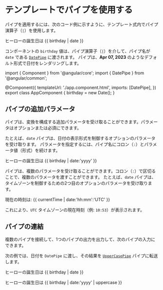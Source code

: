 # テンプレートでパイプを使用する

パイプを適用するには、次のコード例に示すように、テンプレート式内でパイプ演算子（`|`）を使用します。

<docs-code language="angular-html" header="app.component.html">
<p>ヒーローの誕生日は {{ birthday | date }}</p>
</docs-code>

コンポーネントの `birthday` 値は、パイプ演算子（`|`）を介して、パイプ名が `date` である [`DatePipe`](api/common/DatePipe) に渡されます。
パイプは、**Apr 07, 2023** のようなデフォルト形式で日付をレンダリングします。

<docs-code header="app.component.ts" preview>
import { Component } from '@angular/core';
import { DatePipe } from '@angular/common';

@Component({
  templateUrl: './app.component.html',
  imports: [DatePipe],
})
export class AppComponent {
  birthday = new Date();
}
</docs-code>

## パイプの追加パラメータ

パイプは、変換を構成する追加パラメータを受け取ることができます。パラメータはオプションまたは必須にできます。

たとえば、`date` パイプは、日付の表示形式を制御するオプションのパラメータを受け取ります。
パラメータを指定するには、パイプ名にコロン（`:`）とパラメータ値（形式）を続けます。

<docs-code language="angular-html" header="app.component.html">
<p>ヒーローの誕生日は {{ birthday | date:'yyyy' }}</p>
</docs-code>

パイプは、複数のパラメータを受け取ることができます。コロン（`:`）で区切ることで、複数のパラメータを渡すことができます。
たとえば、`date` パイプは、タイムゾーンを制御するための2つ目のオプションのパラメータを受け取ります。

<docs-code header="app.component.html">
<p>現在の時刻は: {{ currentTime | date:'hh:mm':'UTC' }}</p>
</docs-code>

これにより、`UTC` タイムゾーンの現在時刻（例: `10:53`）が表示されます。

## パイプの連結

複数のパイプを接続して、1つのパイプの出力を出力して、次のパイプの入力にできます。

次の例では、日付を `DatePipe` に渡し、その結果を [`UpperCasePipe`](api/common/UpperCasePipe 'API reference') パイプに転送します。

<docs-code language="angular-html" header="app.component.html">
<p>ヒーローの誕生日は {{ birthday | date }}</p>
<p>ヒーローの誕生日は {{ birthday | date:'yyyy' | uppercase }}</p>
</docs-code>
